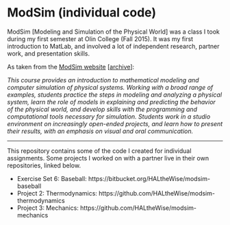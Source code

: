 # ModSim (individual code)

ModSim [Modeling and Simulation of the Physical World] was a class I took during my first semester at Olin College (Fall 2015). 
It was my first introduction to MatLab, and involved a lot of independent research, partner work, and presentation skills.

As taken from the 
<a href="https://sites.google.com/site/modsim2015/">ModSim website</a> 
[<a href="http://web.archive.org/web/20151218043246/https://sites.google.com/site/modsim2015/">archive</a>]:

<i>This course provides an introduction to mathematical modeling and computer simulation of physical systems. 
Working with a broad range of examples, students practice the steps in modeling and analyzing a physical system, 
learn the role of models in explaining and predicting the behavior of the physical world, and develop skills with 
the programming and computational tools necessary for simulation. Students work in a studio environment on 
increasingly open-ended projects, and learn how to present their results, with an emphasis on visual and oral communication.
</i>

---------
This repository contains some of the code I created for individual assignments. Some projects I worked on with a partner live
in their own repositories, linked below.

<ul>
<li> Exercise Set 6: Baseball: https://bitbucket.org/HALtheWise/modsim-baseball
<li> Project 2: Thermodynamics: https://github.com/HALtheWise/modsim-thermodynamics
<li> Project 3: Mechanics: https://github.com/HALtheWise/modsim-mechanics
</ul>
